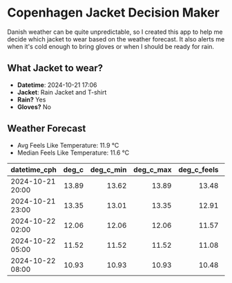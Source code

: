 
# Copenhagen Jacket Decision Maker

Danish weather can be quite unpredictable, so I created this app to help me decide which jacket to wear based on the weather forecast. 
It also alerts me when it's cold enough to bring gloves or when I should be ready for rain.

## What Jacket to wear?

- **Datetime**: 2024-10-21 17:06
- **Jacket**: Rain Jacket and T-shirt
- **Rain?** Yes
- **Gloves?** No

## Weather Forecast
- Avg Feels Like Temperature: 11.9 °C
- Median Feels Like Temperature: 11.6 °C

| datetime_cph     |   deg_c |   deg_c_min |   deg_c_max |   deg_c_feels | weather   | wind   | rain   |
|:-----------------|--------:|------------:|------------:|--------------:|:----------|:-------|:-------|
| 2024-10-21 20:00 |   13.89 |       13.62 |       13.89 |         13.48 | Clouds    | High   | None   |
| 2024-10-21 23:00 |   13.35 |       13.01 |       13.35 |         12.91 | Clouds    | Low    | None   |
| 2024-10-22 02:00 |   12.06 |       12.06 |       12.06 |         11.57 | Clouds    | Low    | None   |
| 2024-10-22 05:00 |   11.52 |       11.52 |       11.52 |         11.08 | Rain      | Low    | Low    |
| 2024-10-22 08:00 |   10.93 |       10.93 |       10.93 |         10.48 | Rain      | Low    | Medium |
        